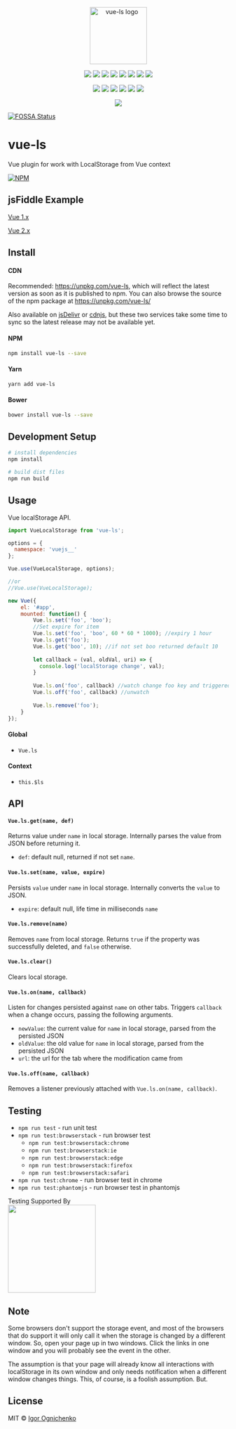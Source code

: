 <p align="center">

  <img width="130" alt="vue-ls logo" src="https://cdn.rawgit.com/RobinCK/0ef39abfff9a44061cee5b2c072e892e/raw/e2b95a57825ac9b8e845609ff9fc5fdaae37b55a/logo.svg">
  
</p>

<p align="center">
  <a href="https://github.com/Flet/semistandard"><img src="https://img.shields.io/badge/code%20style-semistandard-brightgreen.svg?style=flat-square"></a>
  <a href="https://github.com/RobinCK/vue-ls"><img src="https://img.shields.io/badge/vuejs-1.x-brightgreen.svg?style=flat-square"></a>
<a href="https://app.fossa.io/projects/git%2Bhttps%3A%2F%2Fgithub.com%2FRobinCK%2Fvue-ls?ref=badge_shield" alt="FOSSA Status"><img src="https://app.fossa.io/api/projects/git%2Bhttps%3A%2F%2Fgithub.com%2FRobinCK%2Fvue-ls.svg?type=shield"/></a>
  <a href="https://github.com/RobinCK/vue-ls"><img src="https://img.shields.io/badge/vuejs-2.x-brightgreen.svg?style=flat-square"></a>
  <a href="https://travis-ci.org/RobinCK/vue-ls"><img src="https://img.shields.io/travis/RobinCK/vue-ls.svg?style=flat-square"></a>
  <a href="https://coveralls.io/github/RobinCK/vue-ls?branch=master"><img src="https://img.shields.io/coveralls/RobinCK/vue-ls.svg?style=flat-square"></a>
  <a href="https://codeclimate.com/github/RobinCK/vue-ls"><img src="https://img.shields.io/codeclimate/github/RobinCK/vue-ls.svg?style=flat-square"></a>
  <a href="http://inch-ci.org/github/RobinCK/vue-ls"><img src="https://inch-ci.org/github/RobinCK/vue-ls.svg?branch=master&style=flat-squar"></a>
  
</p>

<p align="center">
  <a href="https://www.npmjs.com/package/vue-ls"><img src="https://img.shields.io/npm/dm/vue-ls.svg?style=flat-square"></a>
  <a href="https://david-dm.org/robinck/vue-ls"><img src="https://img.shields.io/david/RobinCk/vue-ls.svg?style=flat-square"></a>
  <a href="https://david-dm.org/robinck/vue-ls?type=dev"><img src="https://img.shields.io/david/dev/RobinCk/vue-ls.svg?style=flat-square"></a>
  <a href="https://github.com/RobinCK/vue-ls"><img src="https://img.shields.io/bower/v/vue-ls.svg?style=flat-square"></a>
  <a href="https://www.npmjs.com/package/vue-ls"><img src="https://img.shields.io/npm/v/vue-ls.svg?style=flat-square"></a>
  <a href="https://github.com/RobinCK/vue-ls/blob/master/LICENSE"><img src="https://img.shields.io/npm/l/vue-ls.svg?style=flat-square"></a>

</p>

<p align="center">
<a href="https://saucelabs.com/beta/builds/1defc2f5e76e4478817fc085438416d3"><img src="https://cdn.rawgit.com/RobinCK/65849005c282a0e59d93b7e8ce05b980/raw/72ec5d77d535103016832f4aa592e93e4b83f9ee/browsers_support.svg"></a>

</p>


[![FOSSA Status](https://app.fossa.io/api/projects/git%2Bhttps%3A%2F%2Fgithub.com%2FRobinCK%2Fvue-ls.svg?type=large)](https://app.fossa.io/projects/git%2Bhttps%3A%2F%2Fgithub.com%2FRobinCK%2Fvue-ls?ref=badge_large)

# vue-ls

Vue plugin for work with LocalStorage from Vue context

[![NPM](https://nodei.co/npm/vue-ls.png?downloads=true&downloadRank=true&stars=true)](https://nodei.co/npm/vue-ls/)

## jsFiddle Example

[Vue 1.x](https://jsfiddle.net/Robin_ck/Lvb2ah5p/)

[Vue 2.x](https://jsfiddle.net/Robin_ck/6x1akv1L/) 

## Install
#### CDN

Recommended: https://unpkg.com/vue-ls, which will reflect the latest version as soon as it is published to npm. You can also browse the source of the npm package at https://unpkg.com/vue-ls/

Also available on <a href="https://cdn.jsdelivr.net/npm/vue-ls@latest">jsDelivr</a> or <a href="https://cdnjs.com/libraries/vue-ls">cdnjs<a/>, but these two services take some time to sync so the latest release may not be available yet.

#### NPM

``` bash
npm install vue-ls --save
```

#### Yarn

``` bash
yarn add vue-ls
```

#### Bower

``` bash
bower install vue-ls --save
```

## Development Setup

``` bash
# install dependencies
npm install

# build dist files
npm run build
```

## Usage

Vue localStorage API.

``` js
import VueLocalStorage from 'vue-ls';

options = {
  namespace: 'vuejs__'
};

Vue.use(VueLocalStorage, options);

//or
//Vue.use(VueLocalStorage);

new Vue({
    el: '#app',
    mounted: function() {
        Vue.ls.set('foo', 'boo');
        //Set expire for item
        Vue.ls.set('foo', 'boo', 60 * 60 * 1000); //expiry 1 hour
        Vue.ls.get('foo');
        Vue.ls.get('boo', 10); //if not set boo returned default 10
        
        let callback = (val, oldVal, uri) => {
          console.log('localStorage change', val);
        } 
        
        Vue.ls.on('foo', callback) //watch change foo key and triggered callback
        Vue.ls.off('foo', callback) //unwatch
        
        Vue.ls.remove('foo');
    }
});
```

#### Global

- `Vue.ls`
 
#### Context
- `this.$ls`

## API

#### `Vue.ls.get(name, def)`

Returns value under `name` in local storage. Internally parses the value from JSON before returning it.

- `def`: default null, returned if not set `name`.

#### `Vue.ls.set(name, value, expire)`

Persists `value` under `name` in local storage. Internally converts the `value` to JSON.

- `expire`: default null, life time in milliseconds `name`

#### `Vue.ls.remove(name)`

Removes `name` from local storage. Returns `true` if the property was successfully deleted, and `false` otherwise.

#### `Vue.ls.clear()`

Clears local storage.

#### `Vue.ls.on(name, callback)`

Listen for changes persisted against `name` on other tabs. Triggers `callback` when a change occurs, passing the following arguments.

- `newValue`: the current value for `name` in local storage, parsed from the persisted JSON
- `oldValue`: the old value for `name` in local storage, parsed from the persisted JSON
- `url`: the url for the tab where the modification came from

#### `Vue.ls.off(name, callback)`

Removes a listener previously attached with `Vue.ls.on(name, callback)`.

## Testing

- `npm run test` - run unit test
- `npm run test:browserstack` - run browser test
  - `npm run test:browserstack:chrome`
  - `npm run test:browserstack:ie`
  - `npm run test:browserstack:edge`
  - `npm run test:browserstack:firefox`
  - `npm run test:browserstack:safari`
- `npm run test:chrome` - run browser test in chrome
- `npm run test:phantomjs` - run browser test in phantomjs

Testing Supported By<br>
<img width="200" src="https://cdn.rawgit.com/RobinCK/b1435c9cae05437ad9e4c2023aec08e4/raw/4b89e95cd89827935e6e3949d28a4f6ea3e48ee4/browser-stack.svg">

## Note
Some browsers don't support the storage event, and most of the browsers that do support it will only call it when the storage is changed by a different window. So, open your page up in two windows. Click the links in one window and you will probably see the event in the other.

The assumption is that your page will already know all interactions with localStorage in its own window and only needs notification when a different window changes things. This, of course, is a foolish assumption. But.


## License
MIT © [Igor Ognichenko](https://github.com/RobinCK)